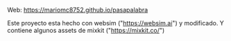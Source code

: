 Web:
https://mariomc8752.github.io/pasapalabra

Este proyecto esta hecho con websim ("https://websim.ai") y modificado.
Y contiene algunos assets de mixkit ("https://mixkit.co/")

